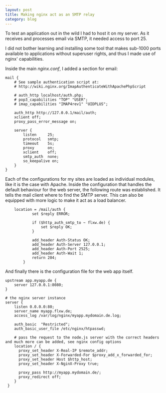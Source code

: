 ```yaml
---
layout: post
title: Making nginx act as an SMTP relay
category: blog
---
```


To test an application out in the wild I had to host it on my server.
As it receives and processes email via SMTP, it needed access to port 25.

I did not bother learning and installing some tool that makes sub-1000 ports
available to applications without superuser rights, and thus I made use
of nginx' capabilities.

Inside the main *nginx.conf*, I added a section for email:

```
mail {
    # See sample authentication script at:
    # http://wiki.nginx.org/ImapAuthenticateWithApachePhpScript

    # auth_http localhost/auth.php;
    # pop3_capabilities "TOP" "USER";
    # imap_capabilities "IMAP4rev1" "UIDPLUS";

    auth_http http://127.0.0.1/mail/auth;
    xclient off;
    proxy_pass_error_message on;

    server {
        listen     25;
        protocol   smtp;
        timeout    5s;
        proxy      on;
        xclient    off;
        smtp_auth  none;
        so_keepalive on;
    }
}
```

Each of the configurations for my sites are loaded as individual modules, like it is the case with Apache.
Inside the configuration that handles the default behaviour for the web server, the following route was established.
It tells the mail client where to find the SMTP server. This can also be equipped with more logic to make it act as a load balancer.

```
    location = /mail/auth {
            set $reply ERROR;

            if ($http_auth_smtp_to ~ flxw.de) {
                set $reply OK;
            }

            add_header Auth-Status OK;
            add_header Auth-Server 127.0.0.1;
            add_header Auth-Port 2525;
            add_header Auth-Wait 1;
            return 204;
        }
```

And finally there is the configuration file for the web app itself.

```
upstream app.myapp.de {
    server 127.0.0.1:8080;
}

# the nginx server instance
server {
    listen 0.0.0.0:80;
    server_name myapp.flxw.de;
    access_log /var/log/nginx/myapp.mydomain.de.log;

    auth_basic  "Restricted";
    auth_basic_user_file /etc/nginx/htpasswd;

    # pass the request to the node.js server with the correct headers and much more can be added, see nginx config options
    location / {
      proxy_set_header X-Real-IP $remote_addr;
      proxy_set_header X-Forwarded-For $proxy_add_x_forwarded_for;
      proxy_set_header Host $http_host;
      proxy_set_header X-NginX-Proxy true;

      proxy_pass http://myapp.mydomain.de/;
      proxy_redirect off;
    }
 }
```